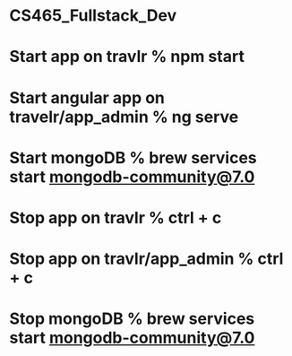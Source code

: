 # CS465_Fullstack_Dev

# Start app on travlr % npm start
# Start angular app on travelr/app_admin % ng serve
# Start mongoDB % brew services start mongodb-community@7.0

# Stop app on travlr % ctrl + c
# Stop app on travlr/app_admin % ctrl + c
# Stop mongoDB % brew services start mongodb-community@7.0